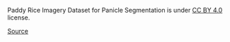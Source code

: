 Paddy Rice Imagery Dataset for Panicle Segmentation is under [CC BY 4.0](https://creativecommons.org/licenses/by/4.0) license.

[Source](https://zenodo.org/record/4444741#.YlAuZX9Bzmg)